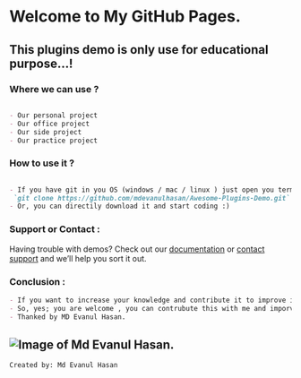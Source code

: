 # Welcome to My GitHub Pages.

## This plugins demo is only use for educational purpose...!

### Where we can use ?

```markdown

- Our personal project
- Our office project
- Our side project
- Our practice project

```
### How to use it ?

```markdown

- If you have git in you OS (windows / mac / linux ) just open you terminal(mac/linux) or cmd(windows) and type
 `git clone https://github.com/mdevanulhasan/Awesome-Plugins-Demo.git`
- Or, you can directily download it and start coding :)

```
### Support or Contact :

Having trouble with demos? Check out our [documentation](https://mdevanulhasan.blogspot.com) or [contact support](https:/mdevanulhasan@gmail.com) and we’ll help you sort it out.

### Conclusion :

```markdown
- If you want to increase your knowledge and contribute it to improve it more.
- So, yes; you are welcome , you can contrubute this with me and imporve this demos.
- Thanked by MD Evanul Hasan.
```

## ![Image of Md Evanul Hasan](https://github.com/mdevanulhasan/Awesome-Plugins-Demo/blob/main/Slick%20Demo/img/md_evanul_hasan.jpg).

``` Created by: Md Evanul Hasan ```
